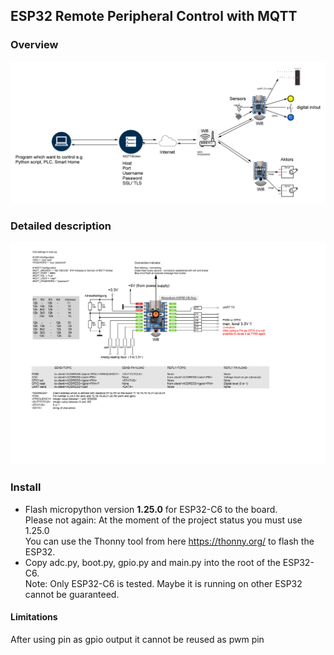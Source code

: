 ## ESP32 Remote Peripheral Control with MQTT
### Overview

![alt text](docu/overview.png "Overview")
### Detailed description

![alt text](docu/Client-Waveshare-ESP32C6.png "Title")

### Install
* Flash micropython version **1.25.0** for ESP32-C6 to the board.     
Please not again: At the moment of the project status you must use 1.25.0    
You can use the Thonny tool from here https://thonny.org/ to flash the ESP32.   
* Copy adc.py, boot.py, gpio.py and main.py into the root of the ESP32-C6.  
Note: Only ESP32-C6 is tested. Maybe it is running on other ESP32 cannot be guaranteed.    
#### Limitations
After using pin as gpio output it cannot be reused as pwm pin  


